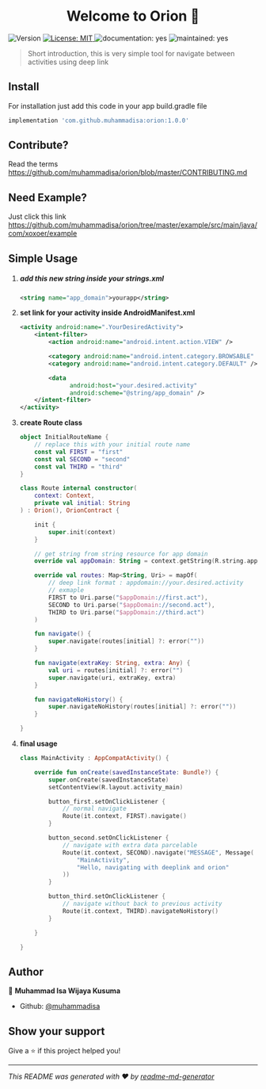 

<h1 align="center">Welcome to Orion 👋</h1>
<p>
  <img alt="Version" src="https://img.shields.io/badge/version-1.0.0-blue.svg?cacheSeconds=2592000" />
  <a href="#" target="_blank">
    <img alt="License: MIT" src="https://img.shields.io/badge/License-MIT-yellow.svg" />
  </a>
  <img alt="documentation: yes" src="https://img.shields.io/badge/Documentation-Yes-green.svg" />
  <img alt="maintained: yes" src="https://img.shields.io/badge/Maintained-Yes-green.svg" />
</p>



> Short introduction, this is very simple tool for navigate between activities using deep link

## Install

For installation just add this code in your app build.gradle file

```groovy
implementation 'com.github.muhammadisa:orion:1.0.0'
```

## Contribute?

Read the terms https://github.com/muhammadisa/orion/blob/master/CONTRIBUTING.md

## Need Example?

Just click this link https://github.com/muhammadisa/orion/tree/master/example/src/main/java/com/xoxoer/example

## Simple Usage

1. ##### add this new string inside your strings.xml

   ```xml
   <string name="app_domain">yourapp</string>
   ```

2. **set link for your activity inside AndroidManifest.xml**

   ```xml
   <activity android:name=".YourDesiredActivity">
       <intent-filter>
           <action android:name="android.intent.action.VIEW" />
   
           <category android:name="android.intent.category.BROWSABLE" />
           <category android:name="android.intent.category.DEFAULT" />
   
           <data
                 android:host="your.desired.activity"
                 android:scheme="@string/app_domain" />
       </intent-filter>
   </activity>
   ```

3. **create Route class**

   ```kotlin
   object InitialRouteName {
       // replace this with your initial route name
       const val FIRST = "first"
       const val SECOND = "second"
       const val THIRD = "third"
   }
   
   class Route internal constructor(
       context: Context,
       private val initial: String
   ) : Orion(), OrionContract {
   
       init {
           super.init(context)
       }
   
       // get string from string resource for app domain
       override val appDomain: String = context.getString(R.string.app_domain)
   
       override val routes: Map<String, Uri> = mapOf(
           // deep link format : appdomain://your.desired.activity
           // exmaple
           FIRST to Uri.parse("$appDomain://first.act"),
           SECOND to Uri.parse("$appDomain://second.act"),
           THIRD to Uri.parse("$appDomain://third.act")
       )
   
       fun navigate() {
           super.navigate(routes[initial] ?: error(""))
       }
   
       fun navigate(extraKey: String, extra: Any) {
           val uri = routes[initial] ?: error("")
           super.navigate(uri, extraKey, extra)
       }
   
       fun navigateNoHistory() {
           super.navigateNoHistory(routes[initial] ?: error(""))
       }
   
   }
   ```

4. **final usage**

   ```kotlin
   class MainActivity : AppCompatActivity() {
   
       override fun onCreate(savedInstanceState: Bundle?) {
           super.onCreate(savedInstanceState)
           setContentView(R.layout.activity_main)
   
           button_first.setOnClickListener {
               // normal navigate
               Route(it.context, FIRST).navigate()
           }
   
           button_second.setOnClickListener {
               // navigate with extra data parcelable
               Route(it.context, SECOND).navigate("MESSAGE", Message(
                   "MainActivity",
                   "Hello, navigating with deeplink and orion"
               ))
           }
   
           button_third.setOnClickListener {
               // navigate without back to previous activity
               Route(it.context, THIRD).navigateNoHistory()
           }
   
       }
   
   }
   ```

   

## Author

👤 **Muhammad Isa Wijaya Kusuma**

* Github: [@muhammadisa](https://github.com/muhammadisa)

## Show your support

Give a ⭐️ if this project helped you!

***
_This README was generated with ❤️ by [readme-md-generator](https://github.com/kefranabg/readme-md-generator)_


